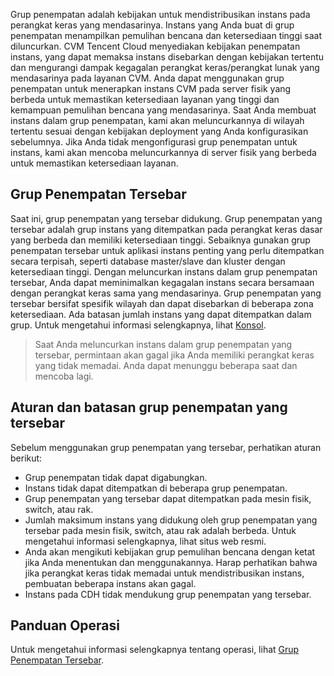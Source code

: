 Grup penempatan adalah kebijakan untuk mendistribusikan instans pada perangkat keras yang mendasarinya. Instans yang Anda buat di grup penempatan menampilkan pemulihan bencana dan ketersediaan tinggi saat diluncurkan. CVM Tencent Cloud menyediakan kebijakan penempatan instans, yang dapat memaksa instans disebarkan dengan kebijakan tertentu dan mengurangi dampak kegagalan perangkat keras/perangkat lunak yang mendasarinya pada layanan CVM. Anda dapat menggunakan grup penempatan untuk menerapkan instans CVM pada server fisik yang berbeda untuk memastikan ketersediaan layanan yang tinggi dan kemampuan pemulihan bencana yang mendasarinya. Saat Anda membuat instans dalam grup penempatan, kami akan meluncurkannya di wilayah tertentu sesuai dengan kebijakan deployment yang Anda konfigurasikan sebelumnya. Jika Anda tidak mengonfigurasi grup penempatan untuk instans, kami akan mencoba meluncurkannya di server fisik yang berbeda untuk memastikan ketersediaan layanan.

## Grup Penempatan Tersebar

Saat ini, grup penempatan yang tersebar didukung. Grup penempatan yang tersebar adalah grup instans yang ditempatkan pada perangkat keras dasar yang berbeda dan memiliki ketersediaan tinggi. Sebaiknya gunakan grup penempatan tersebar untuk aplikasi instans penting yang perlu ditempatkan secara terpisah, seperti database master/slave dan kluster dengan ketersediaan tinggi. Dengan meluncurkan instans dalam grup penempatan tersebar, Anda dapat meminimalkan kegagalan instans secara bersamaan dengan perangkat keras sama yang mendasarinya.
Grup penempatan yang tersebar bersifat spesifik wilayah dan dapat disebarkan di beberapa zona ketersediaan. Ada batasan jumlah instans yang dapat ditempatkan dalam grup. Untuk mengetahui informasi selengkapnya, lihat [Konsol](https://console.cloud.tencent.com/cvm/ps).

> Saat Anda meluncurkan instans dalam grup penempatan yang tersebar, permintaan akan gagal jika Anda memiliki perangkat keras yang tidak memadai. Anda dapat menunggu beberapa saat dan mencoba lagi.

## Aturan dan batasan grup penempatan yang tersebar

Sebelum menggunakan grup penempatan yang tersebar, perhatikan aturan berikut:
-  Grup penempatan tidak dapat digabungkan.
-  Instans tidak dapat ditempatkan di beberapa grup penempatan.
-  Grup penempatan yang tersebar dapat ditempatkan pada mesin fisik, switch, atau rak.
-  Jumlah maksimum instans yang didukung oleh grup penempatan yang tersebar pada mesin fisik, switch, atau rak adalah berbeda. Untuk mengetahui informasi selengkapnya, lihat situs web resmi.
-  Anda akan mengikuti kebijakan grup pemulihan bencana dengan ketat jika Anda menentukan dan menggunakannya. Harap perhatikan bahwa jika perangkat keras tidak memadai untuk mendistribusikan instans, pembuatan beberapa instans akan gagal.
-  Instans pada CDH tidak mendukung grup penempatan yang tersebar.

## Panduan Operasi
Untuk mengetahui informasi selengkapnya tentang operasi, lihat [Grup Penempatan Tersebar](https://intl.cloud.tencent.com/document/product/213/17020).
